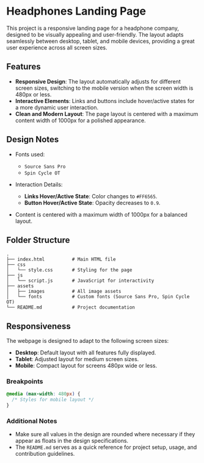 # Headphones Landing Page

This project is a responsive landing page for a headphone company, designed to be visually appealing and user-friendly. The layout adapts seamlessly between desktop, tablet, and mobile devices, providing a great user experience across all screen sizes.

## Features

- **Responsive Design**: The layout automatically adjusts for different screen sizes, switching to the mobile version when the screen width is 480px or less.
- **Interactive Elements**: Links and buttons include hover/active states for a more dynamic user interaction.
- **Clean and Modern Layout**: The page layout is centered with a maximum content width of 1000px for a polished appearance.

## Design Notes

- Fonts used:

  - `Source Sans Pro`
  - `Spin Cycle OT`

- Interaction Details:

  - **Links Hover/Active State**: Color changes to `#FF6565`.
  - **Button Hover/Active State**: Opacity decreases to `0.9`.

- Content is centered with a maximum width of 1000px for a balanced layout.

## Folder Structure

```
.
├── index.html          # Main HTML file
├── css
│   └── style.css       # Styling for the page
├── js
│   └── script.js       # JavaScript for interactivity
├── assets
│   ├── images          # All image assets
│   └── fonts           # Custom fonts (Source Sans Pro, Spin Cycle OT)
└── README.md           # Project documentation
```

## Responsiveness

The webpage is designed to adapt to the following screen sizes:

- **Desktop**: Default layout with all features fully displayed.
- **Tablet**: Adjusted layout for medium screen sizes.
- **Mobile**: Compact layout for screens 480px wide or less.

### Breakpoints

```css
@media (max-width: 480px) {
  /* Styles for mobile layout */
}
```

### Additional Notes

- Make sure all values in the design are rounded where necessary if they appear as floats in the design specifications.
- The `README.md` serves as a quick reference for project setup, usage, and contribution guidelines.
